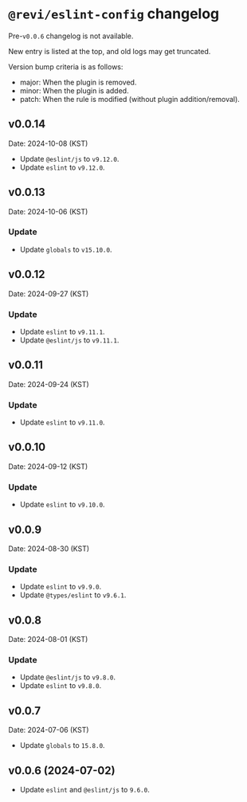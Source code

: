 # `@revi/eslint-config` changelog

Pre-`v0.0.6` changelog is not available.

New entry is listed at the top, and old logs may get truncated.

Version bump criteria is as follows:

- major: When the plugin is removed.
- minor: When the plugin is added.
- patch: When the rule is modified (without plugin addition/removal).

## v0.0.14

Date: 2024-10-08 (KST)

- Update `@eslint/js` to `v9.12.0`.
- Update `eslint` to `v9.12.0`.

## v0.0.13

Date: 2024-10-06 (KST)

### Update

- Update `globals` to `v15.10.0`.

## v0.0.12

Date: 2024-09-27 (KST)

### Update

- Update `eslint` to `v9.11.1`.
- Update `@eslint/js` to `v9.11.1`.

## v0.0.11

Date: 2024-09-24 (KST)

### Update

- Update `eslint` to `v9.11.0`.

## v0.0.10

Date: 2024-09-12 (KST)

### Update

- Update `eslint` to `v9.10.0`.

## v0.0.9

Date: 2024-08-30 (KST)

### Update

- Update `eslint` to `v9.9.0`.
- Update `@types/eslint` to `v9.6.1`.

## v0.0.8

Date: 2024-08-01 (KST)

### Update

- Update `@eslint/js` to `v9.8.0`.
- Update `eslint` to `v9.8.0`.

## v0.0.7

Date: 2024-07-06 (KST)

- Update `globals` to `15.8.0`.

## v0.0.6 (2024-07-02)

- Update `eslint` and `@eslint/js` to `9.6.0`.
